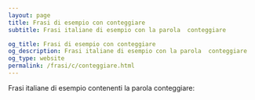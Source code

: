 ```yaml
---
layout: page
title: Frasi di esempio con conteggiare 
subtitle: Frasi italiane di esempio con la parola  conteggiare

og_title: Frasi di esempio con conteggiare 
og_description: Frasi italiane di esempio con la parola  conteggiare
og_type: website
permalink: /frasi/c/conteggiare.html
---
```


Frasi italiane di esempio contenenti la parola conteggiare:


